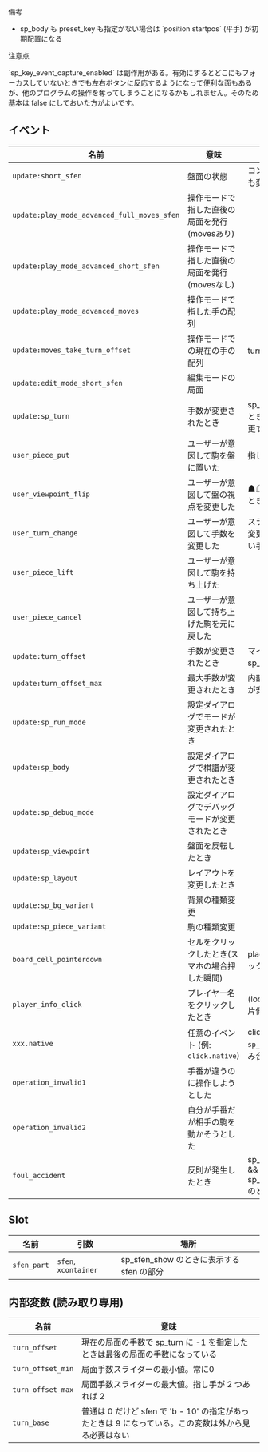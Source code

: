 <article class="message is-info">
  <div class="message-header">
    <p>備考</p>
  </div>
  <div class="message-body">
    <ul>
      <li>sp_body も preset_key も指定がない場合は `position startpos` (平手) が初期配置になる</li>
    </ul>
  </div>
</article>

<article class="message is-warning">
  <div class="message-header">
    <p>注意点</p>
  </div>
  <div class="message-body">
    `sp_key_event_capture_enabled` は副作用がある。有効にするとどこにもフォーカスしていないときでも左右ボタンに反応するようになって便利な面もあるが、他のプログラムの操作を奪ってしまうことになるかもしれません。そのため基本は false にしておいた方がよいです。
  </div>
</article>

## イベント

| 名前                                        | 意味                                           | 備考                                                              |   |
|---------------------------------------------|------------------------------------------------|-------------------------------------------------------------------|---|
| `update:short_sfen`                         | 盤面の状態                                     | コントローラーで手を戻しても変化する                              |   |
| `update:play_mode_advanced_full_moves_sfen` | 操作モードで指した直後の局面を発行(movesあり)  |                                                                   |   |
| `update:play_mode_advanced_short_sfen`      | 操作モードで指した直後の局面を発行(movesなし)  |                                                                   |   |
| `update:play_mode_advanced_moves`           | 操作モードで指した手の配列                     |                                                                   |   |
| `update:moves_take_turn_offset`             | 操作モードでの現在の手の配列                   | turn_offset で take している                                      |   |
| `update:edit_mode_short_sfen`               | 編集モードの局面                               |                                                                   |   |
| `update:sp_turn`                            | 手数が変更されたとき                           | sp_turn に -1 が指定されたとき必ず呼ばれるので名前変更するかも    |   |
| `user_piece_put`                            | ユーザーが意図して駒を盤に置いた               | 指したとき                                                        |   |
| `user_viewpoint_flip`                       | ユーザーが意図して盤の視点を変更した           | ☗☖をクリックして反転したとき                                      |   |
| `user_turn_change`                          | ユーザーが意図して手数を変更した               | スライダーを動かして手数を変更したとき。(引数は新しい手数)        |   |
| `user_piece_lift`                           | ユーザーが意図して駒を持ち上げた               |                                                                   |   |
| `user_piece_cancel`                         | ユーザーが意図して持ち上げた駒を元に戻した     |                                                                   |   |
| `update:turn_offset`                        | 手数が変更されたとき                           | マイナスにはならない。sp_turn と被るので追加。                    |   |
| `update:turn_offset_max`                    | 最大手数が変更されたとき                       | 内部変数参照よりこっちの方が安全なはず                            |   |
| `update:sp_run_mode`                        | 設定ダイアログでモードが変更されたとき         |                                                                   |   |
| `update:sp_body`                            | 設定ダイアログで棋譜が変更されたとき           |                                                                   |   |
| `update:sp_debug_mode`                      | 設定ダイアログでデバッグモードが変更されたとき |                                                                   |   |
| `update:sp_viewpoint`                       | 盤面を反転したとき                             |                                                                   |   |
| `update:sp_layout`                          | レイアウトを変更したとき                       |                                                                   |   |
| `update:sp_bg_variant`                      | 背景の種類変更                                 |                                                                   |   |
| `update:sp_piece_variant`                      | 駒の種類変更                                   |                                                                   |   |
| `board_cell_pointerdown`     | セルをクリックしたとき(スマホの場合押した瞬間) | place が来るのでどこをクリックしたかわかる                        |   |
| `player_info_click`                         | プレイヤー名をクリックしたとき                 | (location, sp_player_infoの片側) がくる                           |   |
| `xxx.native`                                | 任意のイベント (例: `click.native`)            | click の場合はだいたい `sp_operation_disabled` と組み合わせる            |   |
| `operation_invalid1`                        | 手番が違うのに操作しようとした                 |                                                                   |   |
| `operation_invalid2`                        | 自分が手番だが相手の駒を動かそうとした         |                                                                   |   |
| `foul_accident`                             | 反則が発生したとき                             | sp_play_mode_foul_check_p && sp_play_mode_foul_break_p のときのみ |   |

## Slot

| 名前        | 引数               | 場所                                      |
|-------------|--------------------|-------------------------------------------|
| `sfen_part` | `sfen`, `xcontainer` | sp_sfen_show のときに表示する sfen の部分 |

## 内部変数 (読み取り専用)

| 名前      | 意味                                                                             |
|-----------|----------------------------------------------------------------------------------|
| `turn_offset`     | 現在の局面の手数で sp_turn に -1 を指定したときは最後の局面の手数になっている |
| `turn_offset_min` | 局面手数スライダーの最小値。常に0 |
| `turn_offset_max` | 局面手数スライダーの最大値。指し手が 2 つあれば 2 |
| `turn_base`       | 普通は 0 だけど sfen で 'b - 10' の指定があったときは 9 になっている。この変数は外から見る必要はない
